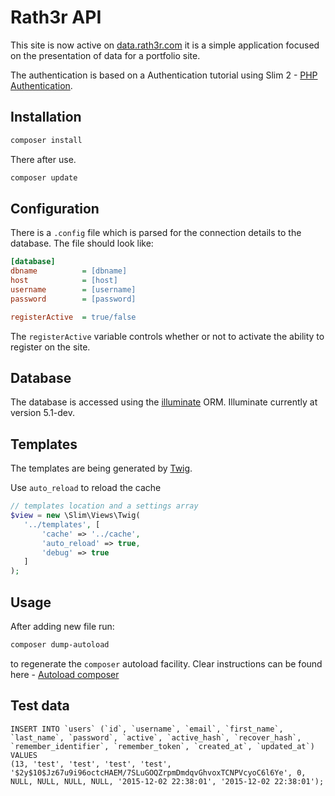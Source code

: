 
# Rath3r API

This site is now active on [data.rath3r.com](http://data.rath3r.com) it is a
simple application focused on the presentation of data for a portfolio site.

The authentication is based on a Authentication tutorial using Slim 2 -
[PHP Authentication][1].

## Installation

```bash
composer install
```

There after use.

```bash
composer update
```

## Configuration

There is a `.config` file which is parsed for the connection details to the
database. The file should look like:

```ini
[database]
dbname          = [dbname]
host            = [host]
username        = [username]
password        = [password]

registerActive  = true/false
```

The `registerActive` variable controls whether or not to activate the ability to
register on the site.

## Database

The database is accessed using the [illuminate][2] ORM. Illuminate currently at
version 5.1-dev.

## Templates

The templates are being generated by [Twig](3).

Use `auto_reload` to reload the cache

```php
// templates location and a settings array
$view = new \Slim\Views\Twig(
   '../templates', [
       'cache' => '../cache',
       'auto_reload' => true,
       'debug' => true
   ]
);
```

## Usage

After adding new file run:

```bash
composer dump-autoload
```

to regenerate the `composer` autoload facility. Clear instructions can be found
here - [Autoload composer][4]

## Test data

```mysql
INSERT INTO `users` (`id`, `username`, `email`, `first_name`, `last_name`, `password`, `active`, `active_hash`, `recover_hash`, `remember_identifier`, `remember_token`, `created_at`, `updated_at`) VALUES
(13, 'test', 'test', 'test', 'test', '$2y$10$Jz67u9i96octcHAEM/7SLuGOQZrpmDmdqvGhvoxTCNPVcyoC6l6Ye', 0, NULL, NULL, NULL, NULL, '2015-12-02 22:38:01', '2015-12-02 22:38:01');
```

[1]: https://www.youtube.com/watch?v=YXKCNgfdAAM
[2]: https://github.com/illuminate/database
[3]: http://twig.sensiolabs.org/
[4]: http://blog.bobbyallen.me/2013/03/23/using-composer-in-your-own-php-projects-with-your-own-git-packageslibraries/
